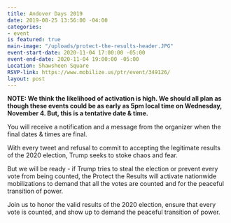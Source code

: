 ```yaml
---
title: Andover Days 2019
date: 2019-08-25 13:56:00 -04:00
categories:
- event
is featured: true
main-image: "/uploads/protect-the-results-header.JPG"
event-start-date: 2020-11-04 17:00:00 -05:00
event-end-date: 2020-11-04 19:00:00 -05:00
Location: Shawsheen Square
RSVP-link: https://www.mobilize.us/ptr/event/349126/
layout: post
---
```


**NOTE: We think the likelihood of activation is high. We should all plan as though these events could be as early as 5pm local time on Wednesday, November 4. But, this is a tentative date & time.**

You will receive a notification and a message from the organizer when the final dates & times are final.

With every tweet and refusal to commit to accepting the legitimate results of the 2020 election, Trump seeks to stoke chaos and fear.

But we will be ready - if Trump tries to steal the election or prevent every vote from being counted, the Protect the Results will activate nationwide mobilizations to demand that all the votes are counted and for the peaceful transition of power.

Join us to honor the valid results of the 2020 election, ensure that every vote is counted, and show up to demand the peaceful transition of power.

